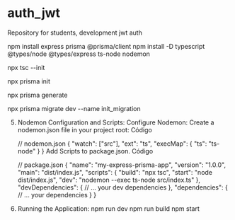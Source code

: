 # auth_jwt
Repository for students, development jwt auth


npm install express prisma @prisma/client
npm install -D typescript @types/node @types/express ts-node nodemon

npx tsc --init

npx prisma init

npx prisma generate

npx prisma migrate dev --name init_migration

5. Nodemon Configuration and Scripts:
Configure Nodemon: Create a nodemon.json file in your project root:
Código

    // nodemon.json
    {
      "watch": ["src"],
      "ext": "ts",
      "execMap": {
        "ts": "ts-node"
      }
    }
Add Scripts to package.json.
Código

    // package.json
    {
      "name": "my-express-prisma-app",
      "version": "1.0.0",
      "main": "dist/index.js",
      "scripts": {
        "build": "npx tsc",
        "start": "node dist/index.js",
        "dev": "nodemon --exec ts-node src/index.ts"
      },
      "devDependencies": {
        // ... your dev dependencies
      },
      "dependencies": {
        // ... your dependencies
      }
    }
6. Running the Application:
npm run dev
npm run build
npm start